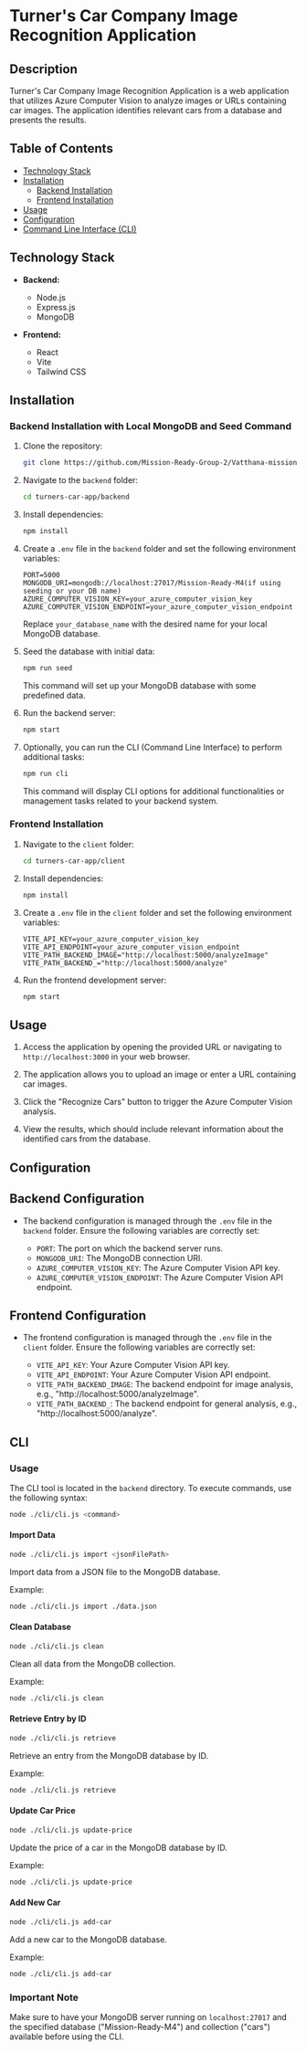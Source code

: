 # Turner's Car Company Image Recognition Application

## Description

Turner's Car Company Image Recognition Application is a web application that utilizes Azure Computer Vision to analyze images or URLs containing car images. The application identifies relevant cars from a database and presents the results.

## Table of Contents

- [Technology Stack](#technology-stack)
- [Installation](#installation)
  - [Backend Installation](#backend-installation)
  - [Frontend Installation](#frontend-installation)
- [Usage](#usage)
- [Configuration](#configuration)
- [Command Line Interface (CLI)](#CLI)

## Technology Stack

- **Backend:**

  - Node.js
  - Express.js
  - MongoDB

- **Frontend:**
  - React
  - Vite
  - Tailwind CSS

## Installation

### Backend Installation with Local MongoDB and Seed Command

1. Clone the repository:

   ```bash
   git clone https://github.com/Mission-Ready-Group-2/Vatthana-mission-2.git
   ```

2. Navigate to the `backend` folder:

   ```bash
   cd turners-car-app/backend
   ```

3. Install dependencies:

   ```bash
   npm install
   ```

4. Create a `.env` file in the `backend` folder and set the following environment variables:

   ```env
   PORT=5000
   MONGODB_URI=mongodb://localhost:27017/Mission-Ready-M4(if using seeding or your DB name)
   AZURE_COMPUTER_VISION_KEY=your_azure_computer_vision_key
   AZURE_COMPUTER_VISION_ENDPOINT=your_azure_computer_vision_endpoint
   ```

   Replace `your_database_name` with the desired name for your local MongoDB database.

5. Seed the database with initial data:

   ```bash
   npm run seed
   ```

   This command will set up your MongoDB database with some predefined data.

6. Run the backend server:

   ```bash
   npm start
   ```

7. Optionally, you can run the CLI (Command Line Interface) to perform additional tasks:

   ```bash
   npm run cli
   ```

   This command will display CLI options for additional functionalities or management tasks related to your backend system.

### Frontend Installation

1. Navigate to the `client` folder:

   ```bash
   cd turners-car-app/client
   ```

2. Install dependencies:

   ```bash
   npm install
   ```

3. Create a `.env` file in the `client` folder and set the following environment variables:

   ```env
   VITE_API_KEY=your_azure_computer_vision_key
   VITE_API_ENDPOINT=your_azure_computer_vision_endpoint
   VITE_PATH_BACKEND_IMAGE="http://localhost:5000/analyzeImage"
   VITE_PATH_BACKEND_="http://localhost:5000/analyze"
   ```

4. Run the frontend development server:

   ```bash
   npm start
   ```

## Usage

1. Access the application by opening the provided URL or navigating to `http://localhost:3000` in your web browser.

2. The application allows you to upload an image or enter a URL containing car images.

3. Click the "Recognize Cars" button to trigger the Azure Computer Vision analysis.

4. View the results, which should include relevant information about the identified cars from the database.

## Configuration

## Backend Configuration

- The backend configuration is managed through the `.env` file in the `backend` folder. Ensure the following variables are correctly set:

  - `PORT`: The port on which the backend server runs.
  - `MONGODB_URI`: The MongoDB connection URI.
  - `AZURE_COMPUTER_VISION_KEY`: The Azure Computer Vision API key.
  - `AZURE_COMPUTER_VISION_ENDPOINT`: The Azure Computer Vision API endpoint.

## Frontend Configuration

- The frontend configuration is managed through the `.env` file in the `client` folder. Ensure the following variables are correctly set:

  - `VITE_API_KEY`: Your Azure Computer Vision API key.
  - `VITE_API_ENDPOINT`: Your Azure Computer Vision API endpoint.
  - `VITE_PATH_BACKEND_IMAGE`: The backend endpoint for image analysis, e.g., "http://localhost:5000/analyzeImage".
  - `VITE_PATH_BACKEND_`: The backend endpoint for general analysis, e.g., "http://localhost:5000/analyze".

## CLI

### Usage

The CLI tool is located in the `backend` directory. To execute commands, use the following syntax:

```bash
node ./cli/cli.js <command>
```

#### Import Data

```bash
node ./cli/cli.js import <jsonFilePath>
```

Import data from a JSON file to the MongoDB database.

Example:

```bash
node ./cli/cli.js import ./data.json
```

#### Clean Database

```bash
node ./cli/cli.js clean
```

Clean all data from the MongoDB collection.

Example:

```bash
node ./cli/cli.js clean
```

#### Retrieve Entry by ID

```bash
node ./cli/cli.js retrieve
```

Retrieve an entry from the MongoDB database by ID.

Example:

```bash
node ./cli/cli.js retrieve
```

#### Update Car Price

```bash
node ./cli/cli.js update-price
```

Update the price of a car in the MongoDB database by ID.

Example:

```bash
node ./cli/cli.js update-price
```

#### Add New Car

```bash
node ./cli/cli.js add-car
```

Add a new car to the MongoDB database.

Example:

```bash
node ./cli/cli.js add-car
```

### Important Note

Make sure to have your MongoDB server running on `localhost:27017` and the specified database ("Mission-Ready-M4") and collection ("cars") available before using the CLI.
